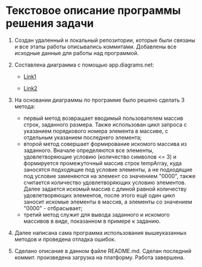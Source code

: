 # Текстовое описание программы решения задачи

1. Создан удаленный и локальный репозитории, которые были связаны и все этапы работы описывались коммитами. Добавлены все исходные данные для работы над программой.
2. Составлена диаграмма с помощью app.diagrams.net:

    * [Link1](https://drive.google.com/file/d/1jzPSyflO4dZCAgZU20YfOmlEoRxAwph9/view?usp=sharing)

    * [Link2](https://viewer.diagrams.net/?tags=%7B%7D&highlight=0000ff&edit=_blank&layers=1&nav=1&title=Test_diagram_v1.1#Uhttps%3A%2F%2Fdrive.google.com%2Fuc%3Fid%3D1jzPSyflO4dZCAgZU20YfOmlEoRxAwph9%26export%3Ddownload)

3. На основании диаграммы по программе было решено сделать 3 метода:
    -  первый метод возвращает вводимый пользователем массив строк, заданного размера. Также использован цикл запроса с указанием порядкового номера элемента в массиве, с отдельным указанием последнего элемента;
    - второй метод совершает формирование искомого массива из заданного. Вначале определяются все элементы, удовлетворяющие условию (количество символов <= 3) и формируется промежуточный массив строк tempArray, куда заносятся подходящие под условие элементы, а не подходящие под условие заменяются на элемент со значением "0000", также считается количество удовлетворяющих условию элементов. Далее задается искомый массив с длиной равной количеству удовлетворяющих элементов, после этого ещё один цикл заносит искомые элементы в массив, а элементы со значением "0000" - отбрасывает;
    - третий метод служит для вывода заданного и искомого массивов в виде, показанном в примере к заданию.
4. Далее написана сама программа использования вышеуказанных методов и проведена отладка ошибок.
5. Сделано описание в данном файле README.md. Сделан последний коммит. произведена загрузка на платформу. Работа завершена.
